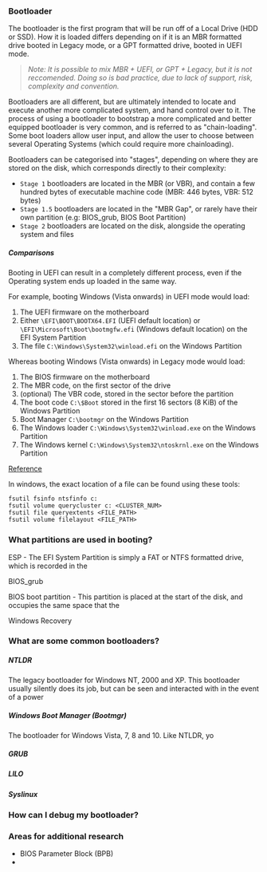 ### Bootloader
The bootloader is the first program that will be run off of a Local Drive (HDD or SSD). How it is loaded differs depending on if it is an MBR formatted drive booted in Legacy mode, or a GPT formatted drive, booted in UEFI mode.

> _Note: It is possible to mix MBR + UEFI, or GPT + Legacy, but it is not reccomended. Doing so is bad practice, due to lack of support, risk, complexity and convention._

Bootloaders are all different, but are ultimately intended to locate and execute another more complicated system, and hand control over to it. The process of using a bootloader to bootstrap a more complicated and better equipped bootloader is very common, and is referred to as "chain-loading". Some boot loaders allow user input, and allow the user to choose between several Operating Systems (which could require more chainloading).

Bootloaders can be categorised into "stages", depending on where they are stored on the disk, which corresponds directly to their complexity:

- `Stage 1` bootloaders are located in the MBR (or VBR), and contain a few hundred bytes of executable machine code (MBR: 446 bytes, VBR: 512 bytes)
- `Stage 1.5` bootloaders are located in the "MBR Gap", or rarely have their own partition (e.g: BIOS_grub, BIOS Boot Partition)
- `Stage 2` bootloaders are located on the disk, alongside the operating system and files

##### Comparisons

Booting in UEFI can result in a completely different process, even if the Operating system ends up loaded in the same way.

For example, booting Windows (Vista onwards) in UEFI mode would load:

1) The UEFI firmware on the motherboard
2) Either `\EFI\BOOT\BOOTX64.EFI` (UEFI default location) or `\EFI\Microsoft\Boot\bootmgfw.efi` (Windows default location) on the EFI System Partition
3) The file `C:\Windows\System32\winload.efi` on the Windows Partition

Whereas booting Windows (Vista onwards) in Legacy mode would load:

1) The BIOS firmware on the motherboard
2) The MBR code, on the first sector of the drive
3) (optional) The VBR code, stored in the sector before the partition
4) The boot code `C:\$Boot` stored in the first 16 sectors (8 KiB) of the Windows Partition
5) Boot Manager `C:\bootmgr` on the Windows Partition
6) The Windows loader `C:\Windows\System32\winload.exe` on the Windows Partition
7) The Windows kernel `C:\Windows\System32\ntoskrnl.exe` on the Windows Partition

[Reference](https://docs.microsoft.com/en-us/windows/client-management/advanced-troubleshooting-boot-problems)

In windows, the exact location of a file can be found using these tools:

    fsutil fsinfo ntsfinfo c:
	fsutil volume querycluster c: <CLUSTER_NUM>
	fsutil file queryextents <FILE_PATH>
	fsutil volume filelayout <FILE_PATH>

### What partitions are used in booting?

ESP - The EFI System Partition is simply a FAT or NTFS formatted drive, which is recorded in the 

BIOS_grub

BIOS boot partition - This partition is placed at the start of the disk, and occupies the same space that the 

Windows Recovery


### What are some common bootloaders?

##### NTLDR
The legacy bootloader for Windows NT, 2000 and XP. This bootloader usually silently does its job, but can be seen and interacted with in the event of a power

##### Windows Boot Manager (Bootmgr)
The bootloader for Windows Vista, 7, 8 and 10. Like NTLDR, yo

##### GRUB


##### LILO


##### Syslinux


### How can I debug my bootloader?



### Areas for additional research
- BIOS Parameter Block (BPB)
- 



